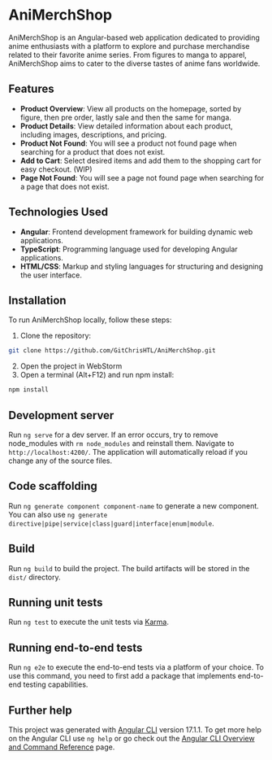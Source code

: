 # AniMerchShop

AniMerchShop is an Angular-based web application dedicated to providing anime enthusiasts with a platform to explore and purchase merchandise related to their favorite anime series. From figures to manga to apparel, AniMerchShop aims to cater to the diverse tastes of anime fans worldwide.

## Features

- **Product Overview**: View all products on the homepage, sorted by figure, then pre order, lastly sale and then the same for manga.
- **Product Details**: View detailed information about each product, including images, descriptions, and pricing.
- **Product Not Found**: You will see a product not found page when searching for a product that does not exist.
- **Add to Cart**: Select desired items and add them to the shopping cart for easy checkout. (WIP)
- **Page Not Found**: You will see a page not found page when searching for a page that does not exist.

## Technologies Used

- **Angular**: Frontend development framework for building dynamic web applications.
- **TypeScript**: Programming language used for developing Angular applications.
- **HTML/CSS**: Markup and styling languages for structuring and designing the user interface.

## Installation

To run AniMerchShop locally, follow these steps:

1. Clone the repository:

  ```bash
  git clone https://github.com/GitChrisHTL/AniMerchShop.git
  ````
    
2. Open the project in WebStorm
3. Open a terminal (Alt+F12) and run npm install:

  ```bash
  npm install
  ````

## Development server

Run `ng serve` for a dev server. If an error occurs, try to remove node_modules with `rm node_modules` and reinstall them. Navigate to `http://localhost:4200/`. The application will automatically reload if you change any of the source files.

## Code scaffolding

Run `ng generate component component-name` to generate a new component. You can also use `ng generate directive|pipe|service|class|guard|interface|enum|module`.

## Build

Run `ng build` to build the project. The build artifacts will be stored in the `dist/` directory.

## Running unit tests

Run `ng test` to execute the unit tests via [Karma](https://karma-runner.github.io).

## Running end-to-end tests

Run `ng e2e` to execute the end-to-end tests via a platform of your choice. To use this command, you need to first add a package that implements end-to-end testing capabilities.

## Further help

This project was generated with [Angular CLI](https://github.com/angular/angular-cli) version 17.1.1.
To get more help on the Angular CLI use `ng help` or go check out the [Angular CLI Overview and Command Reference](https://angular.io/cli) page.
